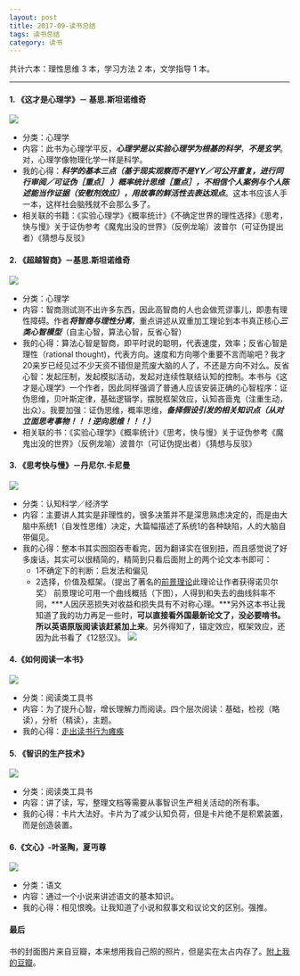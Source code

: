 ```yaml
---
layout: post
title: 2017-09-读书总结
tags: 读书总结
category: 读书
---
```


共计六本：理性思维 3 本，学习方法 2 本，文学指导 1 本。

---
####  1. 《这才是心理学》－ 基思.斯坦诺维奇

![](https://github.com/BleuHu/BleuHu.github.io/blob/master/_posts/screenshot6.png?raw=true)
* 分类：心理学
* 内容：此书为心理学平反，***心理学是以实验心理学为根基的科学***，***不是玄学***。对，心理学像物理化学一样是科学。
* 我的心得：***科学的基本三点（基于现实观察而不是YY／可公开重复，进行同行审阅／可证伪［重点］ ）概率统计思维［重点］，不相信个人案例与个人陈述能当作证据（安慰剂效应），用故事的鲜活性去表达观点***。这本书应该人手一本，这样社会脑残就不会那么多了。
* 相关联的书籍：《实验心理学》《概率统计》《不确定世界的理性选择》《思考，快与慢》关于证伪参考《魔鬼出没的世界》（反例龙喻）波普尔（可证伪提出者）《猜想与反驳》


#### 2. 《超越智商》－基思.斯坦诺维奇

![](https://github.com/BleuHu/BleuHu.github.io/blob/master/_posts/screenshot5.png?raw=true)
* 分类：心理学
* 内容：智商测试测不出许多东西，因此高智商的人也会做荒谬事儿，即患有理性障碍。作者***将智商与理性分离***，重点讲述从双重加工理论到本书真正核心***三类心智模型***（自主心智，算法心智，反省心智）
* 我的心得：算法心智是智商，即平时说的聪明，代表速度，效率；反省心智是理性（rational thought)，代表方向。速度和方向哪个重要不言而喻吧？我才20来岁已经见过不少天资不错但是荒废大脑的人了，不还是方向不对么。反省心智：发起压制，发起模拟活动，发起对连续性联结认知的控制。本书与《这才是心理学》一个作者，因此同样强调了普通人应该安装正确的心智程序：证伪思维，贝叶斯定律，基础逻辑学，摆脱框架效应，认知吝啬鬼（注重生动，出众）。我要加强：证伪思维，概率思维，***备择假设引发的相关知识点（从对立面思考事物！！！逆向思维！！！）***
* 相关联的书：《实验心理学》《概率统计》《思考，快与慢》关于证伪参考《魔鬼出没的世界》（反例龙喻）波普尔（可证伪提出者）《猜想与反驳》


#### 3. 《思考快与慢》－丹尼尔.卡尼曼

![](https://github.com/BleuHu/BleuHu.github.io/blob/master/_posts/screenshot4.png?raw=true)
* 分类：认知科学／经济学
* 内容：主要讲人其实是非理性的，很多决策并不是深思熟虑决定的，而是由大脑中系统1（自发性思维）决定，大篇幅描述了系统1的各种缺陷，人的大脑自带偏见。
* 我的心得：整本书其实囫囵吞枣看完，因为翻译实在很别扭，而且感觉说了好多废话，其实可以很精简的，精简到只看后面附上的两个论文本书即可：
  * 1不确定下的判断：启发法和偏见
  * 2选择，价值及框架。（提出了著名的[前景理论](https://zh.wikipedia.org/wiki/%E5%B1%95%E6%9C%9B%E7%90%86%E8%AE%BA)此理论让作者获得诺贝尔奖）
    前景理论可用一个曲线概括（下图），人得到和失去的曲线斜率不同，***人因厌恶损失对收益和损失具有不对称心理。***另外这本书让我知道了我的功力再足一些时，**可以直接看外国最新论文了，没必要啃书。所以英语原版阅读该赶紧加上来**。另外得知了，锚定效应，框架效应，还因为此书看了《12怒汉》。
![](https://github.com/BleuHu/BleuHu.github.io/blob/master/_posts/media/15067627834851/screenshot.png?raw=true) 
  
#### 4.《如何阅读一本书》

![](https://github.com/BleuHu/BleuHu.github.io/blob/master/_posts/screenshot3.png?raw=true)
* 分类：阅读类工具书
* 内容：为了提升心智，增长理解力而阅读。四个层次阅读：基础，检视（略读），分析（精读），主题。
* 我的心得：[走出读书行为瘫痪](http://www.huyuning.com/%E8%AF%BB%E4%B9%A6/2017/09/18/%E5%AF%B9%E6%88%91%E6%9C%89%E6%95%88%E7%9A%84%E8%AF%BB%E4%B9%A6%E6%B3%95.html)

#### 5. 《智识的生产技术》

![](https://github.com/BleuHu/BleuHu.github.io/blob/master/_posts/screenshot2.png?raw=true)
* 分类：阅读类工具书
* 内容：讲了读，写，整理文档等需要从事智识生产相关活动的所有事。
* 我的心得：卡片大法好。卡片为了减少认知负荷，但是卡片绝不是积累装置，而是创造装置。

#### 6.《文心》-叶圣陶，夏丏尊

![](https://github.com/BleuHu/BleuHu.github.io/blob/master/_posts/screenshot1.png?raw=true)
* 分类：语文
* 内容：通过一个小说来讲述语文的基本知识。
* 我的心得：相见恨晚。让我知道了小说和叙事文和议论文的区别。强推。


#### 最后
书的封面图片来自豆瓣，本来想用我自己照的照片，但是实在太占内存了。[附上我的豆瓣](https://www.douban.com/people/148687401/)。
